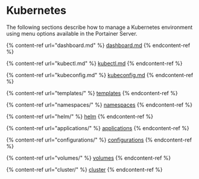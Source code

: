 # Kubernetes

The following sections describe how to manage a Kubernetes environment using menu options available in the Portainer Server.

{% content-ref url="dashboard.md" %}
[dashboard.md](dashboard.md)
{% endcontent-ref %}

{% content-ref url="kubectl.md" %}
[kubectl.md](kubectl.md)
{% endcontent-ref %}

{% content-ref url="kubeconfig.md" %}
[kubeconfig.md](kubeconfig.md)
{% endcontent-ref %}

{% content-ref url="templates/" %}
[templates](templates/)
{% endcontent-ref %}

{% content-ref url="namespaces/" %}
[namespaces](namespaces/)
{% endcontent-ref %}

{% content-ref url="helm/" %}
[helm](helm/)
{% endcontent-ref %}

{% content-ref url="applications/" %}
[applications](applications/)
{% endcontent-ref %}

{% content-ref url="configurations/" %}
[configurations](configurations/)
{% endcontent-ref %}

{% content-ref url="volumes/" %}
[volumes](volumes/)
{% endcontent-ref %}

{% content-ref url="cluster/" %}
[cluster](cluster/)
{% endcontent-ref %}

